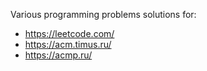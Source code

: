 Various programming problems solutions for:
- <https://leetcode.com/>
- https://acm.timus.ru/
- <https://acmp.ru/>
